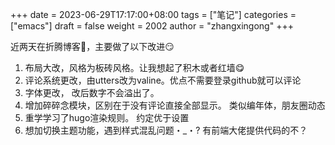 +++
date = 2023-06-29T17:17:00+08:00
tags = ["笔记"]
categories = ["emacs"]
draft = false
weight = 2002
author = "zhangxingong"
+++

近两天在折腾博客🤗，主要做了以下改进😏
1.  布局大改，风格为板砖风格。让我想起了积木或者红墙😋
2.  评论系统更改，由utters改为valine。优点不需要登录github就可以评论
3.  字体更改， 改后数字不会溢出了。
4.  增加碎碎念模块，区别在于没有评论直接全部显示。 类似编年体，朋友圈动态
5.  重学学习了hugo渲染规则。 约定优于设置
6.  想加切换主题功能，遇到样式混乱问题・_・? 有前端大佬提供代码的不？
